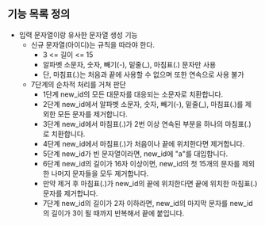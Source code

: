 ## 기능 목록 정의

- 입력 문자열이랑 유사한 문자열 생성 기능
  - 신규 문자열(아이디)는 규칙을 따라야 한다.
    - 3 <= 길이 <= 15
    - 알파벳 소문자, 숫자, 빼기(-), 밑줄(_), 마침표(.) 문자만 사용
    - 단, 마침표(.)는 처음과 끝에 사용할 수 없으며 또한 연속으로 사용 불가
  - 7단계의 순차적 처리를 거쳐 판단
    - 1단계 new_id의 모든 대문자를 대응되는 소문자로 치환합니다.
    - 2단계 new_id에서 알파벳 소문자, 숫자, 빼기(-), 밑줄(_), 마침표(.)를 제외한 모든 문자를 제거합니다.
    - 3단계 new_id에서 마침표(.)가 2번 이상 연속된 부분을 하나의 마침표(.)로 치환합니다.
    - 4단계 new_id에서 마침표(.)가 처음이나 끝에 위치한다면 제거합니다.
    - 5단계 new_id가 빈 문자열이라면, new_id에 "a"를 대입합니다.
    - 6단계 new_id의 길이가 16자 이상이면, new_id의 첫 15개의 문자를 제외한 나머지 문자들을 모두 제거합니다.
    - 만약 제거 후 마침표(.)가 new_id의 끝에 위치한다면 끝에 위치한 마침표(.) 문자를 제거합니다.
    - 7단계 new_id의 길이가 2자 이하라면, new_id의 마지막 문자를 new_id의 길이가 3이 될 때까지 반복해서 끝에 붙입니다.
